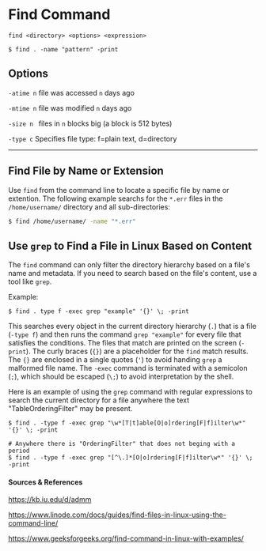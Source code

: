 # Find Command

`find <directory> <options> <expression>`


```shell
$ find . -name "pattern" -print
```

## Options

`-atime n` file was accessed `n` days ago

`-mtime n` file was modified `n` days ago

`-size n ` files in `n` blocks big (a block is 512 bytes)

`-type c` Specifies file type: f=plain text, d=directory


<hr>

## Find File by Name or Extension
Use `find` from the command line to locate a specific file by name or extention. The following example searchs for the `*.err` files in the `/home/username/` directory and all sub-directories:

```bash
$ find /home/username/ -name "*.err"
```

## Use `grep` to Find a File in Linux Based on Content
The `find` command can only filter the directory hierarchy based on a file's name and metadata. If you need to search based on the file's content, use a tool like `grep`. 

Example:
```shell
$ find . type f -exec grep "example" '{}' \; -print
```
This searches every object in the current directory hierarchy (`.`) that is a file (`-type f`) and then runs the command `grep "example"` for every file that satisfies the conditions. The files that match are printed on the screen (`-print`). The curly braces (`{}`) are a placeholder for the `find` match results. The `{}` are enclosed in a single quotes (`'`) to avoid handing `grep` a malformed file name. The `-exec` command is terminated with a semicolon (`;`), which should be escaped (`\;`) to avoid interpretation by the shell.


Here is an example of using the `grep` command with regular expressions to search the current directory for a file anywhere the text "TableOrderingFilter" may be present.

```shell
$ find . -type f -exec grep "\w*[T|t]able[O|o]rdering[F|f]ilter\w*" '{}' \; -print

# Anywhere there is "OrderingFilter" that does not beging with a period
$ find . -type f -exec grep "[^\.]*[O|o]rdering[F|f]ilter\w*" '{}' \; -print
```

#### Sources & References

https://kb.iu.edu/d/admm

https://www.linode.com/docs/guides/find-files-in-linux-using-the-command-line/

https://www.geeksforgeeks.org/find-command-in-linux-with-examples/


